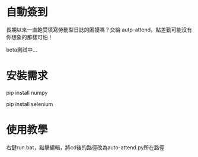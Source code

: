 # 自動簽到

長期以來一直飽受填寫勞動型日誌的困擾嗎？交給 autp-attend，點差勤可能沒有你想象的那樣可怕！

beta測試中...

# 安裝需求

pip install numpy

pip install selenium

# 使用教學

右鍵run.bat，點擊編輯，將cd後的路徑改為auto-attend.py所在路徑
